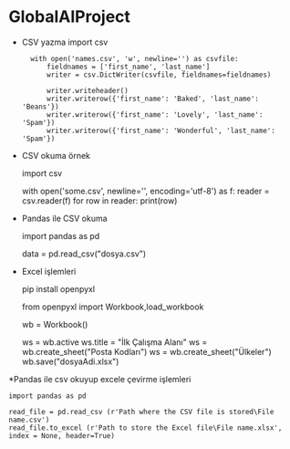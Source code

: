 # GlobalAIProject

* CSV yazma
        import csv

        with open('names.csv', 'w', newline='') as csvfile:
            fieldnames = ['first_name', 'last_name']
            writer = csv.DictWriter(csvfile, fieldnames=fieldnames)

            writer.writeheader()
            writer.writerow({'first_name': 'Baked', 'last_name': 'Beans'})
            writer.writerow({'first_name': 'Lovely', 'last_name': 'Spam'})
            writer.writerow({'first_name': 'Wonderful', 'last_name': 'Spam'})

* CSV okuma örnek

    import csv

    with open('some.csv', newline='', encoding='utf-8') as f:
        reader = csv.reader(f)
        for row in reader:
            print(row)         


* Pandas ile CSV okuma

    import pandas as pd

    data = pd.read_csv("dosya.csv")


* Excel işlemleri
    
    pip install openpyxl

    from openpyxl import Workbook,load_workbook

    wb = Workbook()

    ws = wb.active
    ws.title = "İlk Çalışma Alanı"
    ws = wb.create_sheet("Posta Kodları")
    ws = wb.create_sheet("Ülkeler")
    wb.save("dosyaAdi.xlsx")


*Pandas ile csv okuyup excele çevirme işlemleri

    import pandas as pd

    read_file = pd.read_csv (r'Path where the CSV file is stored\File name.csv')
    read_file.to_excel (r'Path to store the Excel file\File name.xlsx', index = None, header=True)
